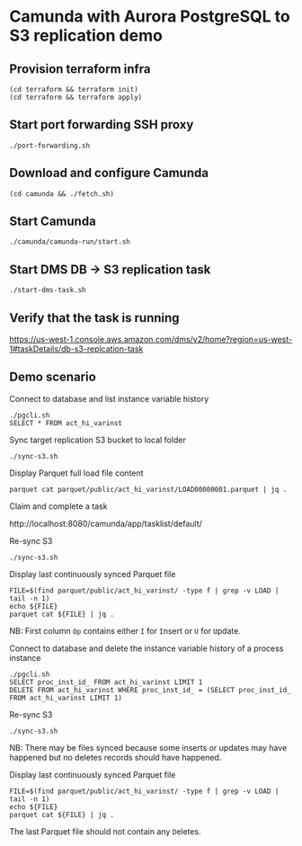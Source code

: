 # Camunda with Aurora PostgreSQL to S3 replication demo

## Provision terraform infra
```
(cd terraform && terraform init)
(cd terraform && terraform apply)
```

## Start port forwarding SSH proxy
```
./port-forwarding.sh
```

## Download and configure Camunda
```
(cd camunda && ./fetch.sh)
```

## Start Camunda
```
./camunda/camunda-run/start.sh
```

## Start DMS DB -> S3 replication task
```
./start-dms-task.sh
```

## Verify that the task is running
https://us-west-1.console.aws.amazon.com/dms/v2/home?region=us-west-1#taskDetails/db-s3-replcation-task


## Demo scenario

Connect to database and list instance variable history
```
./pgcli.sh
SELECT * FROM act_hi_varinst
```

Sync target replication S3 bucket to local folder
```
./sync-s3.sh
```

Display Parquet full load file content
```
parquet cat parquet/public/act_hi_varinst/LOAD00000001.parquet | jq .
```

Claim and complete a task

http://localhost:8080/camunda/app/tasklist/default/

Re-sync S3

```
./sync-s3.sh
```

Display last continuously synced Parquet file
```
FILE=$(find parquet/public/act_hi_varinst/ -type f | grep -v LOAD | tail -n 1)
echo ${FILE}
parquet cat ${FILE} | jq .
```

NB: First column `Op` contains either `I` for `I`nsert or `U` for `U`pdate.

Connect to database and delete the instance variable history of a process instance
```
./pgcli.sh
SELECT proc_inst_id_ FROM act_hi_varinst LIMIT 1
DELETE FROM act_hi_varinst WHERE proc_inst_id_ = (SELECT proc_inst_id_ FROM act_hi_varinst LIMIT 1)
```

Re-sync S3

```
./sync-s3.sh
```

NB: There may be files synced because some inserts or updates may have happened but no deletes records should have happened.

Display last continuously synced Parquet file
```
FILE=$(find parquet/public/act_hi_varinst/ -type f | grep -v LOAD | tail -n 1)
echo ${FILE}
parquet cat ${FILE} | jq .
```

The last Parquet file should not contain any `D`eletes.
